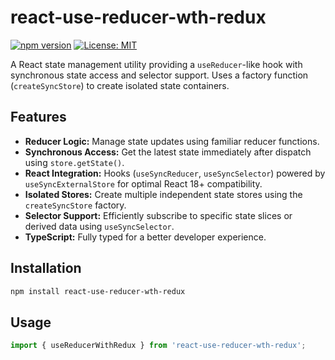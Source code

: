 # react-use-reducer-wth-redux

[![npm version](https://badge.fury.io/js/react-use-reducer-wth-redux.svg)](https://badge.fury.io/js/react-use-reducer-wth-redux)
[![License: MIT](https://img.shields.io/badge/License-MIT-yellow.svg)](https://opensource.org/licenses/MIT)

A React state management utility providing a `useReducer`-like hook with synchronous state access and selector support. Uses a factory function (`createSyncStore`) to create isolated state containers.

## Features

- **Reducer Logic:** Manage state updates using familiar reducer functions.
- **Synchronous Access:** Get the latest state immediately after dispatch using `store.getState()`.
- **React Integration:** Hooks (`useSyncReducer`, `useSyncSelector`) powered by `useSyncExternalStore` for optimal React 18+ compatibility.
- **Isolated Stores:** Create multiple independent state stores using the `createSyncStore` factory.
- **Selector Support:** Efficiently subscribe to specific state slices or derived data using `useSyncSelector`.
- **TypeScript:** Fully typed for a better developer experience.

## Installation

```bash
npm install react-use-reducer-wth-redux
```

## Usage

```javascript
import { useReducerWithRedux } from 'react-use-reducer-wth-redux';
```
